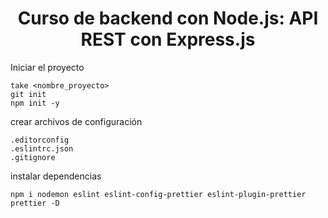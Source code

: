 <div align="center">
  <h1>Curso de backend con Node.js: API REST con Express.js</h1>
</div>

Iniciar el proyecto
```
take <nombre_proyecto>
git init
npm init -y
```
crear archivos de configuración

```
.editorconfig
.eslintrc.json
.gitignore
```

instalar dependencias 
```
npm i nodemon eslint eslint-config-prettier eslint-plugin-prettier prettier -D
```

